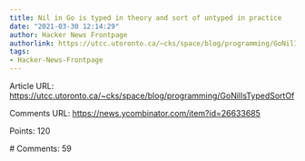 ```yaml
---
title: Nil in Go is typed in theory and sort of untyped in practice
date: "2021-03-30 12:14:29"
author: Hacker News Frontpage
authorlink: https://utcc.utoronto.ca/~cks/space/blog/programming/GoNilIsTypedSortOf
tags:
- Hacker-News-Frontpage
---
```


<p>Article URL: <a href="https://utcc.utoronto.ca/~cks/space/blog/programming/GoNilIsTypedSortOf">https://utcc.utoronto.ca/~cks/space/blog/programming/GoNilIsTypedSortOf</a></p>
<p>Comments URL: <a href="https://news.ycombinator.com/item?id=26633685">https://news.ycombinator.com/item?id=26633685</a></p>
<p>Points: 120</p>
<p># Comments: 59</p>
